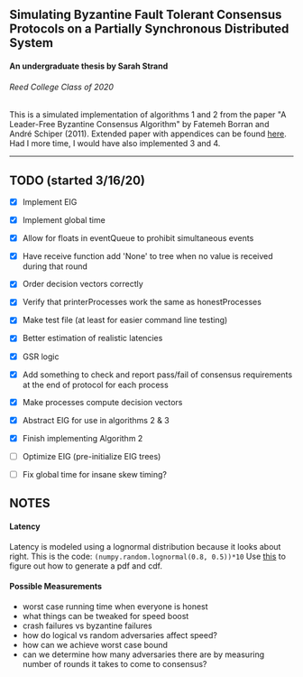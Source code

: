 ## Simulating Byzantine Fault Tolerant Consensus Protocols on a Partially Synchronous Distributed System
#### An undergraduate thesis by Sarah Strand
###### Reed College Class of 2020

This is a simulated implementation of algorithms 1 and 2 from the paper "A Leader-Free Byzantine Consensus Algorithm" by Fatemeh Borran and André Schiper (2011). Extended paper with appendices can be found [here](http://citeseerx.ist.psu.edu/viewdoc/download?doi=10.1.1.178.4470&rep=rep1&type=pdf "A Leader-Free Byzantine Consensus Algorithm").
Had I more time, I would have also implemented 3 and 4.
______

## TODO (started 3/16/20)
- [x] Implement EIG
- [x] Implement global time
- [x] Allow for floats in eventQueue to prohibit simultaneous events
- [x] Have receive function add 'None' to tree when no value is received during that round
- [x] Order decision vectors correctly
- [x] Verify that printerProcesses work the same as honestProcesses
- [x] Make test file (at least for easier command line testing)
- [x] Better estimation of realistic latencies
- [x] GSR logic
- [x] Add something to check and report pass/fail of consensus requirements at the end of protocol for each process
- [x] Make processes compute decision vectors
- [x] Abstract EIG for use in algorithms 2 & 3
- [x] Finish implementing Algorithm 2
- [ ] Optimize EIG (pre-initialize EIG trees)
- [ ] Fix global time for insane skew timing?


## NOTES

#### Latency
Latency is modeled using a lognormal distribution because it looks about right. This is the code:
`(numpy.random.lognormal(0.8, 0.5))*10`
Use  [this](https://stackoverflow.com/questions/8870982/how-do-i-get-a-lognormal-distribution-in-python-with-mu-and-sigma "stackoverflow on how to plot this thing") to figure out how to generate a pdf and cdf.


#### Possible Measurements
* worst case running time when everyone is honest
* what things can be tweaked for speed boost
* crash failures vs byzantine failures
* how do logical vs random adversaries affect speed?
* how can we achieve worst case bound
* can we determine how many adversaries there are by measuring number of rounds it takes to come to consensus?



